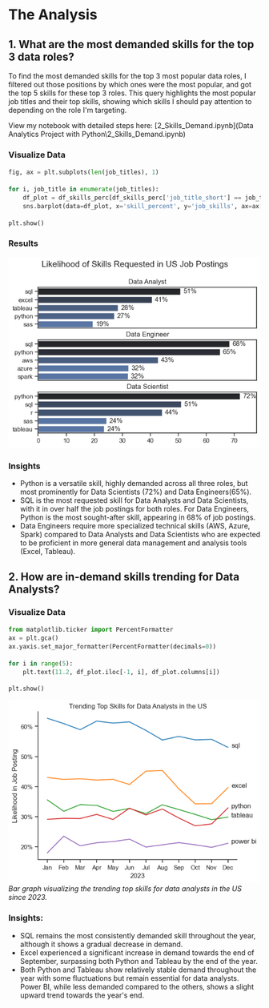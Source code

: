 # The Analysis

## 1. What are the most demanded skills for the top 3 data roles?

To find the most demanded skills for the top 3 most popular data roles, I filtered out those positions by which ones were the most popular, and got the top 5 skills for these top 3 roles. This query highlights the most popular job titles and their top skills, showing which skills I should pay attention to depending on the role I'm targeting.

View my notebook with detailed steps here:
[2_Skills_Demand.ipynb](Data Analytics Project with Python\2_Skills_Demand.ipynb)

### Visualize Data

```python
fig, ax = plt.subplots(len(job_titles), 1)

for i, job_title in enumerate(job_titles):
    df_plot = df_skills_perc[df_skills_perc['job_title_short'] == job_title].head(5)
    sns.barplot(data=df_plot, x='skill_percent', y='job_skills', ax=ax[i], hue='skill_count', palette='dark:b_r')

plt.show()

```
### Results

![Visualization of Top Skills for Job Seekers in the Data Industry](Data%20Analytics%20Project%20with%20Python/images/skill_demand_all_data_roles.png)

### Insights

- Python is a versatile skill, highly demanded across all three roles, but most prominently for Data Scientists (72%) and Data Engineers(65%).
- SQL is the most requested skill for Data Analysts and Data Scientists, with it in over half the job postings for both roles. For Data Engineers, Python is the most sought-after skill, appearing in 68% of job postings.
- Data Engineers require more specialized technical skills (AWS, Azure, Spark) compared to Data Analysts and Data Scientists who are expected to be proficient in more general data management and analysis tools (Excel, Tableau).



## 2. How are in-demand skills trending for Data Analysts?

### Visualize Data

```python
from matplotlib.ticker import PercentFormatter
ax = plt.gca()
ax.yaxis.set_major_formatter(PercentFormatter(decimals=0))

for i in range(5):
    plt.text(11.2, df_plot.iloc[-1, i], df_plot.columns[i])

plt.show()
```
![Trending Top Skills for Data Analysts in the US](Data%20Analytics%20Project%20with%20Python\images\skill_trend_DA.png)
*Bar graph visualizing the trending top skills for data analysts in the US since 2023.*

### Insights:

- SQL remains the most consistently demanded skill throughout the year, although it shows a gradual decrease in demand.
- Excel experienced a significant increase in demand towards the end of September, surpassing both Python and Tableau by the end of the year.
- Both Python and Tableau show relatively stable demand throughout the year with some fluctuations but remain essential for data analysts. Power BI, while less demanded compared to the others, shows a slight upward trend towards the year's end.
